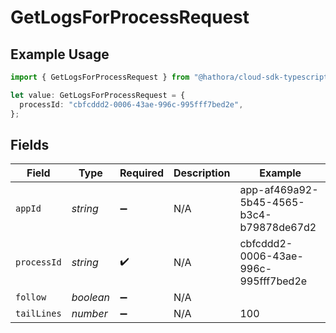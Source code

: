 # GetLogsForProcessRequest

## Example Usage

```typescript
import { GetLogsForProcessRequest } from "@hathora/cloud-sdk-typescript/models/operations";

let value: GetLogsForProcessRequest = {
  processId: "cbfcddd2-0006-43ae-996c-995fff7bed2e",
};
```

## Fields

| Field                                    | Type                                     | Required                                 | Description                              | Example                                  |
| ---------------------------------------- | ---------------------------------------- | ---------------------------------------- | ---------------------------------------- | ---------------------------------------- |
| `appId`                                  | *string*                                 | :heavy_minus_sign:                       | N/A                                      | app-af469a92-5b45-4565-b3c4-b79878de67d2 |
| `processId`                              | *string*                                 | :heavy_check_mark:                       | N/A                                      | cbfcddd2-0006-43ae-996c-995fff7bed2e     |
| `follow`                                 | *boolean*                                | :heavy_minus_sign:                       | N/A                                      |                                          |
| `tailLines`                              | *number*                                 | :heavy_minus_sign:                       | N/A                                      | 100                                      |
